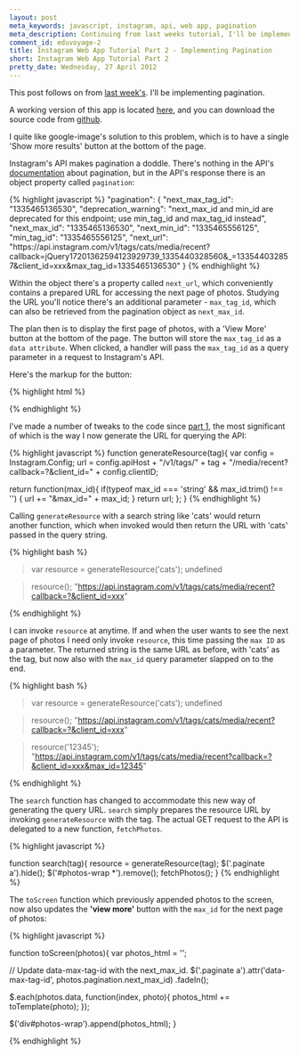 ```yaml
---
layout: post
meta_keywords: javascript, instagram, api, web app, pagination
meta_description: Continuing from last weeks tutorial, I'll be implementing pagination.
comment_id: eduvoyage-2
title: Instagram Web App Tutorial Part 2 - Implementing Pagination
short: Instagram Web App Tutorial Part 2
pretty_date: Wednesday, 27 April 2012
---
```


<p class='intro'>
This post follows on from <a href='http://eduvoyage.com/instagram-search-app.html'>last week's</a>. I'll be implementing pagination.
</p>

A working version of this app is located [here](http://grammy.eduvoyage.com), and you can download the source code from [github](https://github.com/osahyoun/instagram-search/zipball/v0.2).

I quite like google-image's solution to this problem, which is to have a single 'Show more results' button at the bottom of the page.

Instagram's API makes pagination a doddle. There's nothing in the API's [documentation](http://instagr.am/developer/endpoints/tags/) about pagination, but in the API's response there is an object property called `pagination`:

{% highlight javascript %}
"pagination": {
    "next_max_tag_id": "1335465136530",
    "deprecation_warning": "next_max_id and min_id are deprecated for this endpoint; use min_tag_id and max_tag_id instead",
    "next_max_id": "1335465136530",
    "next_min_id": "1335465556125",
    "min_tag_id": "1335465556125",
    "next_url": "https:\/\/api.instagram.com\/v1\/tags\/cats\/media\/recent?callback=jQuery17201362594123929739_1335440328560&_=133544032857&client_id=xxx&max_tag_id=1335465136530"
}
{% endhighlight %}

Within the object there's a property called `next_url`, which conveniently contains a prepared URL for accessing the next page of photos. Studying the URL you'll notice there's an additional parameter - `max_tag_id`, which can also be retrieved from the pagination object as `next_max_id`.

The plan then is to display the first page of photos, with a 'View More' button at the bottom of the page. The button will store the `max_tag_id` as a `data attribute`. When clicked, a handler will pass the `max_tag_id` as a query parameter in a request to Instagram's API.

Here's the markup for the button:

{% highlight html %}
<!-- index.html -->
<div class='paginate'>
  <a class='button'  style='display:none;' data-max-tag-id='' href='#'>View More...</a>
</div>
{% endhighlight %}

I've made a number of tweaks to the code since [part 1](http://eduvoyage.com/instagram-search-app.html), the most significant of which is the way I now generate the URL for querying the API:


{% highlight javascript %}
function generateResource(tag){
  var config = Instagram.Config;
  url = config.apiHost + "/v1/tags/" + tag + "/media/recent?callback=?&client_id=" + config.clientID;

  return function(max_id){
    if(typeof max_id === 'string' && max_id.trim() !== '') {
      url += "&max_id=" + max_id;
    }
    return url;
  };
}
{% endhighlight %}

Calling `generateResource` with a search string like 'cats' would return another function, which when invoked would then return the URL with 'cats' passed in the query string.

{% highlight bash %}
> var resource = generateResource('cats');
  undefined

> resource();
  "https://api.instagram.com/v1/tags/cats/media/recent?callback=?&client_id=xxx"

{% endhighlight %}

I can invoke `resource` at anytime. If and when the user wants to see the next page of photos I need only invoke `resource`, this time passing the `max ID` as a parameter. The returned string is the same URL as before, with 'cats' as the tag, but now also with the `max_id` query parameter slapped on to the end.

{% highlight bash %}
> var resource = generateResource('cats');
  undefined

> resource();
  "https://api.instagram.com/v1/tags/cats/media/recent?callback=?&client_id=xxx"

> resource('12345');
  "https://api.instagram.com/v1/tags/cats/media/recent?callback=?&client_id=xxx&max_id=12345"

{% endhighlight %}

The `search` function has changed to accommodate this new way of generating the query URL. `search` simply prepares the resource URL by invoking `generateResource` with the tag. The actual GET request to the API is delegated to a new function, `fetchPhotos`.

{% highlight javascript %}

function search(tag){
  resource = generateResource(tag);
  $('.paginate a').hide();
  $('#photos-wrap *').remove();
  fetchPhotos();
}
{% endhighlight %}

The `toScreen` function which previously appended photos to the screen, now also updates the **'view more'** button with the `max_id` for the next page of photos:

{% highlight javascript %}

function toScreen(photos){
  var photos_html = '';

  // Update data-max-tag-id with the next_max_id.
  $('.paginate a').attr('data-max-tag-id', photos.pagination.next_max_id)
                  .fadeIn();

  $.each(photos.data, function(index, photo){
    photos_html += toTemplate(photo);
  });

  $('div#photos-wrap').append(photos_html);
}

{% endhighlight %}

